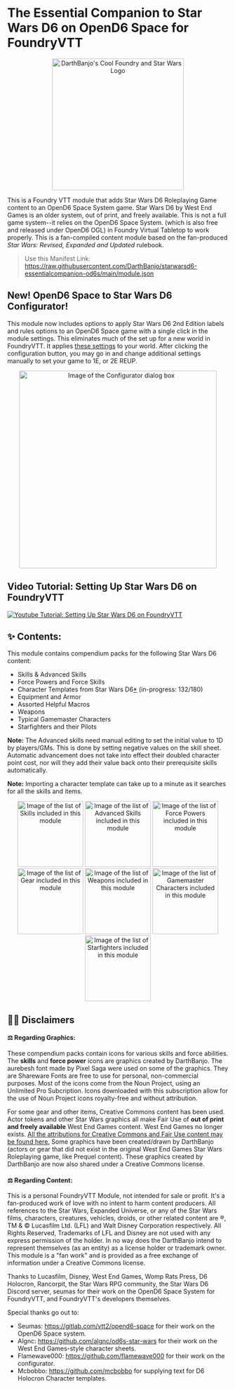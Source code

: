 # The Essential Companion to Star Wars D6 on OpenD6 Space for FoundryVTT

<p align="center"><img src="https://raw.githubusercontent.com/DarthBanjo/starwarsd6-essentialcompanion-od6s/main/art/SWFVTT.png" alt="DarthBanjo's Cool Foundry and Star Wars Logo" width="300"/></p>

This is a Foundry VTT module that adds Star Wars D6 Roleplaying Game content to an OpenD6 Space System game. Star Wars D6 by West End Games is an older system, out of print, and freely available.  This is not a full game system--it relies on the OpenD6 Space System. (which is also free and released under OpenD6 OGL) in Foundry Virtual Tabletop to work properly. This is a fan-compiled content module based on the fan-produced *Star Wars: Revised, Expanded and Updated* rulebook.

> Use this Manifest Link: https://raw.githubusercontent.com/DarthBanjo/starwarsd6-essentialcompanion-od6s/main/module.json

## New! OpenD6 Space to Star Wars D6 Configurator!
This module now includes options to apply Star Wars D6 2nd Edition labels and rules options to an OpenD6 Space game with a single click in the module settings. This eliminates much of the set up for a new world in FoundryVTT. It applies [these settings](https://github.com/DarthBanjo/starwarsd6-essentialcompanion-od6s/blob/main/starwarsconfigchecklist.md) to your world. After clicking the configuration button, you may go in and change additional settings manually to set your game to 1E, or 2E REUP.
<p align="center"><img src="https://raw.githubusercontent.com/DarthBanjo/starwarsd6-essentialcompanion-od6s/main/art/configurator.png" alt="Image of the Configurator dialog box" width="450"/></p>

## Video Tutorial: Setting Up Star Wars D6 on FoundryVTT
[![Youtube Tutorial: Setting Up Star Wars D6 on FoundryVTT](https://img.youtube.com/vi/OAaYCGtgBaw/0.jpg)](https://www.youtube.com/watch?v=OAaYCGtgBaw)

## ✨ Contents:
This module contains compendium packs for the following Star Wars D6 content:
- Skills & Advanced Skills 
- Force Powers and Force Skills 
- Character Templates from Star Wars D6[\*](https://github.com/DarthBanjo/starwarsd6-essentialcompanion-od6s/blob/main/templateinfo.md) (in-progress: 132/180)
- Equipment and Armor
- Assorted Helpful Macros 
- Weapons
- Typical Gamemaster Characters
- Starfighters and their Pilots

**Note:** The Advanced skills need manual editing to set the initial value to 1D by players/GMs. This is done by setting negative values on the skill sheet. Automatic advancement does not take into effect their doubled character point cost, nor will they add their value back onto their prerequisite skills automatically. 

**Note:** Importing a character template can take up to a minute as it searches for all the skills and items.

<p align="center" >
  <img src="/art/pack_skills.png"  alt="Image of the list of Skills included in this module" width="150">
  <img src="/art/pack_skills_a.png"  alt="Image of the list of Advanced Skills included in this module" width="150" >
  <img src="/art/pack_forcepowers.png" alt="Image of the list of Force Powers included in this module" width="150">
  <img src="/art/pack_gear.png"  alt="Image of the list of Gear included in this module" width="150" >
  <img src="/art/pack_weapons.png"  alt="Image of the list of Weapons included in this module" width="150" >
  <img src="/art/pack_gmpc.png"  alt="Image of the list of Gamemaster Characters included in this module" width="150" >
  <img src="/art/pack_starfighters.png"  alt="Image of the list of Starfighters included in this module" width="150" >
</p>


## 👨‍⚖️ Disclaimers

#### ⚖️ Regarding Graphics:
These compendium packs contain icons for various skills and force abilities. The **skills** and **force power** icons are graphics created by DarthBanjo. The aurebesh font made by Pixel Saga were used on some of the graphics. They are Shareware Fonts are free to use for personal, non-commercial purposes. Most of the icons come from the Noun Project, using an Unlimited Pro Subcription. Icons downloaded with this subscription allow for the use of Noun Project icons royalty-free and without attribution. 

For some gear and other items, Creative Commons content has been used. Actor tokens and other Star Wars graphics all make Fair Use of **out of print and freely available** West End Games content. West End Games no longer exists.
[All the attributions for Creative Commons and Fair Use content may be found here.](https://github.com/DarthBanjo/starwarsd6-essentialcompanion-od6s/blob/main/attributions.md) 
Some graphics have been created/drawn by DarthBanjo (actors or gear that did not exist in the original West End Games Star Wars Roleplaying game, like Prequel content). These graphics created by DarthBanjo are now also shared under a Creative Commons license.

#### ⚖️ Regarding Content: 
This is a personal FoundryVTT Module, not intended for sale or profit. It's a fan-produced work of love with no intent to harm content producers. All references to the Star Wars, Expanded Universe, or any of the Star Wars films, characters, creatures, vehicles, droids, or other related content are ®, TM & © Lucasfilm Ltd. (LFL) and Walt Disney Corporation respectively. All Rights Reserved, Trademarks of LFL and Disney are not used with any express permission of the holder. In no way does the DarthBanjo intend to represent themselves (as an entity) as a license holder or trademark owner. This module is a "fan work" and is provided as a free exchange of information under a Creative Commons license.

Thanks to Lucasfilm, Disney, West End Games, Womp Rats Press, D6 Holocron, Rancorpit, the Star Wars RPG community, the Star Wars D6 Discord server, seumas for their work on the OpenD6 Space System for FoundryVTT, and FoundryVTT's developers themselves. 

Special thanks go out to:
- Seumas: https://gitlab.com/vtt2/opend6-space for their work on the OpenD6 Space system.
- Algnc: https://github.com/algnc/od6s-star-wars for their work on the West End Games-style character sheets.
- Flamewave000: https://github.com/flamewave000 for their work on the configurator.
- Mcbobbo: https://github.com/mcbobbo for supplying text for D6 Holocron Character templates.
